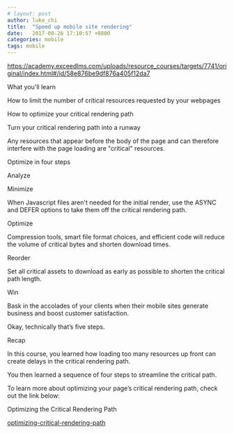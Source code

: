 ```yaml
---
# layout: post
author: luke_chi
title:  "Speed up mobile site rendering"
date:   2017-08-26 17:10:57 +0800
categories: mobile
tags: mobile
---
```


https://academy.exceedlms.com/uploads/resource_courses/targets/7741/original/index.html#/id/58e876be9df876a405f12da7

What you'll learn

How to limit the number of critical resources requested by your webpages

How to optimize your critical rendering path 


Turn your critical rendering path into a runway

Any resources that appear before the body of the page and can therefore interfere with the page loading are "critical" resources.


Optimize in four steps

Analyze

Minimize 

When Javascript files aren't needed for the initial render, use the ASYNC and DEFER options to take them off the critical rendering path.

Optimize

Compression tools, smart file format choices, and efficient code will reduce the volume of critical bytes and shorten download times.

Reorder

Set all critical assets to download as early as possible to shorten the critical path length.

Win

Bask in the accolades of your clients when their mobile sites generate business and boost customer satisfaction.

Okay, technically that’s five steps. 


Recap

In this course, you learned how loading too many resources up front can create delays in the critical rendering path. 

You then learned a sequence of four steps to streamline the critical path.

To learn more about optimizing your page’s critical rendering path, check out the link below:

Optimizing the Critical Rendering Path

<a href="https://developers.google.com/web/fundamentals/performance/critical-rendering-path/optimizing-critical-rendering-path">optimizing-critical-rendering-path</a>

